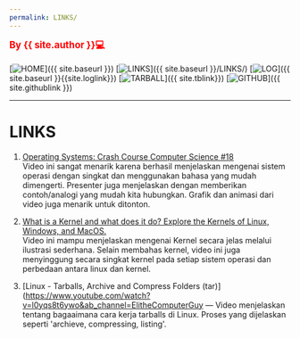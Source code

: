 ```yaml
---
permalink: LINKS/
---
```

<span style="color:red; font-weight:bold; font-size:larger;">By {{ site.author }}💻</span>
<br><br>
[![HOME](https://img.shields.io/badge/-HOME-C6DBDA?style=for-the-badge&logoColor=green)]({{ site.baseurl }})
[![LINKS](https://img.shields.io/badge/-LINKS-55CBCD?style=for-the-badge&logoColor=white)]({{ site.baseurl }}/LINKS/)
[![LOG](https://img.shields.io/badge/-LOG-5778A9?style=for-the-badge&logoColor=white)]({{ site.baseurl }}{{site.loglink}})
[![TARBALL](https://img.shields.io/badge/-TARBALL-BC9578?style=for-the-badge&logoColor=white)]({{ site.tblink}})
[![GITHUB](https://img.shields.io/badge/GitHub-100000?style=for-the-badge&logo=github&logoColor=white)]({{ site.githublink }})
<br>
<hr>

# LINKS #
1. [Operating Systems: Crash Course Computer Science #18](https://www.youtube.com/watch?v=26QPDBe-NB8&pp=ygUQb3BlcmF0aW5nIHN5c3RlbQ%3D%3D)
  <br> Video ini sangat menarik karena berhasil menjelaskan mengenai sistem operasi dengan singkat dan menggunakan bahasa yang mudah dimengerti. Presenter juga menjelaskan dengan memberikan contoh/analogi yang mudah kita hubungkan. Grafik dan animasi dari video juga menarik untuk ditonton. </br>

2. [What is a Kernel and what does it do? Explore the Kernels of Linux, Windows, and MacOS.](#)
  <br> Video ini mampu menjelaskan mengenai Kernel secara jelas melalui ilustrasi sederhana. Selain membahas kernel, video ini juga menyinggung secara singkat kernel pada setiap sistem operasi dan perbedaan antara linux dan kernel.</br>

  3. [Linux - Tarballs, Archive and Compress Folders (tar)] (https://www.youtube.com/watch?v=l0yqs8t6ywo&ab_channel=ElitheComputerGuy — Video menjelaskan tentang bagaaimana cara kerja tarballs di Linux. Proses yang dijelaskan seperti 'archieve, compressing, listing'.

